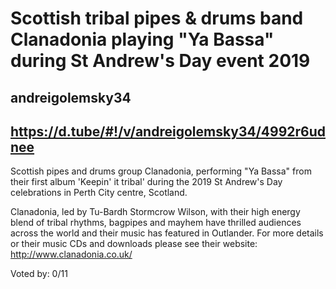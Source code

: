 # Scottish tribal pipes & drums band Clanadonia playing "Ya Bassa" during St Andrew's Day event 2019
## andreigolemsky34
## https://d.tube/#!/v/andreigolemsky34/4992r6udnee

Scottish pipes and drums group Clanadonia, performing "Ya Bassa" from their first album 'Keepin' it tribal' during the 2019 St Andrew's Day celebrations in Perth City centre, Scotland. 

Clanadonia, led by Tu-Bardh Stormcrow Wilson, with their high energy blend of tribal rhythms, bagpipes and mayhem have thrilled audiences across the world and their music has featured in Outlander. For more details or their music CDs and downloads please see their website: http://www.clanadonia.co.uk/

Voted by: 
0/11